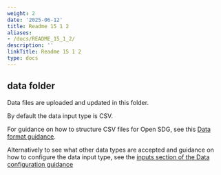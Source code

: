 ```yaml
---
weight: 2
date: '2025-06-12'
title: Readme 15 1 2
aliases:
- /docs/README_15_1_2/
description: ''
linkTitle: Readme 15 1 2
type: docs
---
```


## data folder

Data files are uploaded and updated in this folder.

By default the data input type is CSV.

For guidance on how to structure CSV files for Open SDG, see this [Data format guidance](https://open-sdg.readthedocs.io/en/latest/data-format/).

Alternatively to see what other data types are accepted and guidance on how to configure the data input type, see the [inputs section of the Data configuration guidance](https://open-sdg.readthedocs.io/en/latest/data-configuration/#inputs)